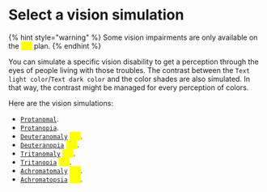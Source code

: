 # Select a vision simulation

{% hint style="warning" %}
Some vision impairments are only available on the <mark style="color:yellow;">`Pro`</mark> plan.
{% endhint %}

You can simulate a specific vision disability to get a perception through the eyes of people living with those troubles. The contrast between the `Text light color`/`Text dark color` and the color shades are also simulated. In that way, the contrast might be managed for every perception of colors.&#x20;

Here are the vision simulations:

* [`Protanomal`](../../glossary.md#protanomaly).
* [`Protanopia`](../../glossary.md#protanopia).
* [`Deuteranomaly`](../../glossary.md#deuteranomaly) <mark style="color:yellow;">`Pro`</mark>.
* [`Deuteranopia`](../../glossary.md#deuteranopia) <mark style="color:yellow;">`Pro`</mark>.
* [`Tritanomaly`](../../glossary.md#tritanomaly) <mark style="color:yellow;">`Pro`</mark>.
* [`Tritanopia`](../../glossary.md#tritanopia) <mark style="color:yellow;">`Pro`</mark>.
* [`Achromatomaly`](../../glossary.md#achromatomaly) <mark style="color:yellow;">`Pro`</mark>.
* [`Achromatopsia`](../../glossary.md#achromatopsia) <mark style="color:yellow;">`Pro`</mark>.
